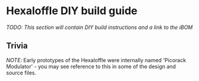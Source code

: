 # Hexaloffle DIY build guide

_TODO: This section will contain DIY build instructions and a link to the iBOM_

## Trivia

*NOTE*: Early prototypes of the Hexaloffle were internally named 'Picorack Modulator' - you may see reference to this in some of the design and source files.

